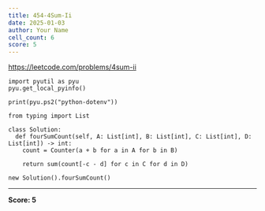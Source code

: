 ```yaml
---
title: 454-4Sum-Ii
date: 2025-01-03
author: Your Name
cell_count: 6
score: 5
---
```


https://leetcode.com/problems/4sum-ii


```
import pyutil as pyu
pyu.get_local_pyinfo()
```


```
print(pyu.ps2("python-dotenv"))
```


```
from typing import List
```


```
class Solution:
  def fourSumCount(self, A: List[int], B: List[int], C: List[int], D: List[int]) -> int:
    count = Counter(a + b for a in A for b in B)

    return sum(count[-c - d] for c in C for d in D)
```


```
new Solution().fourSumCount()
```


---
**Score: 5**